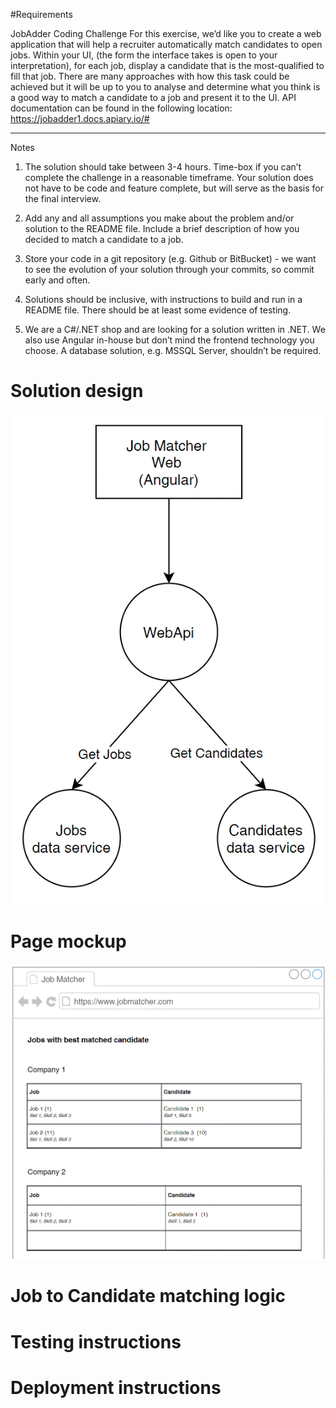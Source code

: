 #Requirements

JobAdder Coding Challenge
For this exercise, we’d like you to create a web application that will help a recruiter automatically match candidates to open jobs. 
Within your UI, (the form the interface takes is open to your interpretation), for each job, display a candidate that is the most-qualified to fill that job.
There are many approaches with how this task could be achieved but it will be up to you to analyse and determine what you think is a good way to match a candidate to a job and present it to the UI.
API documentation can be found in the following location: https://jobadder1.docs.apiary.io/# 

----
Notes
1.	The solution should take between 3-4 hours. Time-box if you can’t complete the challenge in a reasonable timeframe. Your solution does not have to be code and feature complete, but will serve as the basis for the final interview.

2.	Add any and all assumptions you make about the problem and/or solution to the README file. Include a brief description of how you decided to match a candidate to a job. 

3.	Store your code in a git repository (e.g. Github or BitBucket) - we want to see the evolution of your solution through your commits, so commit early and often.

4.	Solutions should be inclusive, with instructions to build and run in a README file. There should be at least some evidence of testing.

5.	We are a C#/.NET shop and are looking for a solution written in .NET. We also use Angular in-house but don’t mind the frontend technology you choose. 
A database solution, e.g. MSSQL Server, shouldn’t be required.



# Solution design
![picture](docs/img/solution_design.gif)

# Page mockup
![picture](docs/img/page_mockup.gif)

# Job to Candidate matching logic

# Testing instructions

# Deployment instructions
